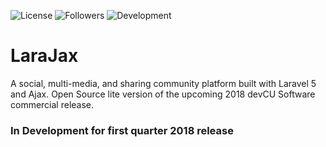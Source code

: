 ![License](https://img.shields.io/badge/License-GNUv3-blue.svg)  ![Followers](https://img.shields.io/badge/Followers-487,223-blue.svg)  ![Development](https://img.shields.io/badge/Development-Rapid-blue.svg)


# LaraJax
A social, multi-media, and sharing community platform built with Laravel 5 and Ajax. Open Source lite version of the upcoming 2018 devCU Software commercial release.

### In Development for first quarter 2018 release
